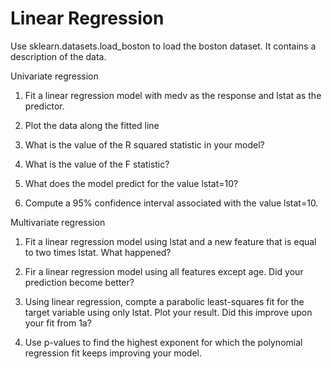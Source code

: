 # Linear Regression

Use sklearn.datasets.load_boston to load the boston dataset. It contains a description of the data.

Univariate regression

1.	Fit a linear regression model with medv as the response and lstat as the predictor.

2.	Plot the data along the fitted line

3.	What is the value of the R squared statistic in your model?

4.	What is the value of the F statistic?

5.	What does the model predict for the value lstat=10?

6.	Compute a 95% confidence interval associated with the value lstat=10.

Multivariate regression

1.	Fit a linear regression model using lstat and a new feature that is equal to two times lstat. What happened?

2.	Fir a linear regression model using all features except age. Did your prediction become better?

3.	Using linear regression, compte a parabolic least-squares fit for the target variable using only lstat. Plot your result. Did this improve upon your fit from 1a?

4.	Use p-values to find the highest exponent for which the polynomial regression fit keeps improving your model.
